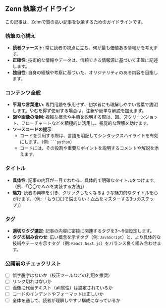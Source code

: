 ## Zenn 執筆ガイドライン

この記事は、Zennで質の高い記事を執筆するためのガイドラインです。

### 執筆の心構え

- **読者ファースト**: 常に読者の視点に立ち、何が最も価値ある情報かを考えます。
- **正確性**: 技術的な情報やデータは、信頼できる情報源に基づいて正確に記述します。
- **独自性**: 自身の経験や考察に基づいた、オリジナリティのある内容を目指します。

### コンテンツ全般

- **平易な言葉遣い**: 専門用語を多用せず、初学者にも理解しやすい言葉で説明します。やむを得ず使用する場合は、注釈や簡単な解説を加えます。
- **図や画像の活用**: 複雑な概念や手順を説明する際は、図、スクリーンショット、フローチャートなどを積極的に活用し、視覚的な理解を助けます。
- **ソースコードの提示**:
    - コードを引用する際は、言語を明記してシンタックスハイライトを有効にします。（例: ` ```python `）
    - コードには、その役割や重要なポイントを説明するコメントや解説を添えます。

### タイトル

- **具体性**: 記事の内容が一目でわかる、具体的で明確なタイトルをつけます。（例: 「〇〇で△△を実装する方法」）
- **魅力**: 読者の興味を引き、クリックしたくなるような魅力的なタイトルを心がけます。（例: 「もう〇〇で悩まない！△△をマスターする3つのステップ」）

### タグ

- **適切なタグ選定**: 記事の内容に密接に関連するタグを3〜5個設定します。
- **タグの組み合わせ**: 広い概念を示すタグ（例: `JavaScript`）と、より具体的な技術やテーマを示すタグ（例: `React`, `Next.js`）をバランス良く組み合わせます。

### 公開前のチェックリスト

- [ ] 誤字脱字はないか（校正ツールなどの利用を推奨）
- [ ] リンク切れはないか
- [ ] 画像に代替テキスト（alt属性）は設定されているか
- [ ] コードのインデントやフォーマットは正しいか
- [ ] 全体を通して、読者が理解しやすい構成になっているか

